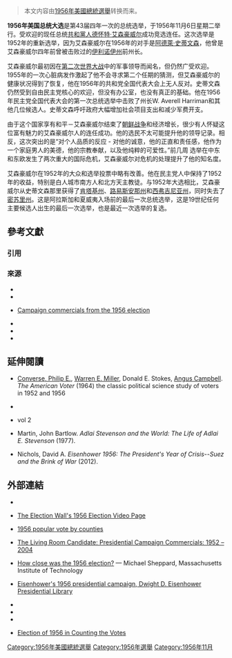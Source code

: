 > 本文内容由[1956年美國總統選舉](https://zh.wikipedia.org/wiki/1956年美國總統選舉)转换而来。


**1956年美国总统大选**是第43届四年一次的总统选举，于1956年11月6日星期二举行。受欢迎的现任总统[共和黨人](../Page/共和黨_\(美國\).md "wikilink")[德怀特·艾森豪威尔](../Page/德怀特·艾森豪威尔.md "wikilink")成功竞选连任。这次选举是1952年的重新选举，因为艾森豪威尔在1956年的对手是[阿德萊·史蒂文森](../Page/阿德萊·史蒂文森二世.md "wikilink")，他曾是艾森豪威尔四年前曾被击败过的[伊利诺伊州](../Page/伊利诺伊州.md "wikilink")前州长。

艾森豪威尔最初因在[第二次世界大战](../Page/第二次世界大战.md "wikilink")中的军事领导而闻名，但仍然广受欢迎。1955年的一次心脏病发作激起了他不会寻求第二个任期的猜测，但艾森豪威尔的健康状况得到了恢复，他在1956年的共和党全国代表大会上无人反对。史蒂文森仍然受到自由民主党核心的欢迎，但没有办公室，也没有真正的基础。他在1956年民主党全国代表大会的第一次总统选举中击败了州长W. Averell Harriman和其他几位候选人。史蒂文森呼吁政府大幅增加社会项目支出和减少军费开支。

由于这个国家享有和平－艾森豪威尔结束了[朝鲜战争](../Page/朝鲜战争.md "wikilink")和经济增长，很少有人怀疑这位富有魅力的艾森豪威尔人的连任成功。他的选民不太可能提升他的领导记录。相反，这次突出的是“对个人品质的反应 - 对他的诚意，他的正直和责任感，他作为一个家庭男人的美德，他的宗教奉献，以及他纯粹的可爱性。”前几周 选举在中东和东欧发生了两次重大的国际危机，艾森豪威尔对危机的处理提升了他的知名度。

艾森豪威尔在1952年的大众和选举投票中略有改善。他在民主党人中保持了1952年的收益，特别是白人城市南方人和北方天主教徒。与1952年大选相比，艾森豪威尔从史蒂文森那里获得了[肯塔基州](../Page/肯塔基州.md "wikilink")、[路易斯安那州](../Page/路易斯安那州.md "wikilink")和[西弗吉尼亚州](https://zh.wikipedia.org/wiki/西弗吉尼亚州 "wikilink")，同时失去了[密苏里州](https://zh.wikipedia.org/wiki/密苏里州 "wikilink")。这是阿拉斯加和夏威夷入场前的最后一次总统选举，这是19世纪任何主要候选人出生的最后一次选举，也是最近一次选举的复选。

## 參考文獻

### 引用

### 來源

  -
  -
  - [Campaign commercials from the 1956 election](http://www.livingroomcandidate.org/commercials/1956)

  -
  -
  -
## 延伸閱讀

  - [Converse, Philip E.](https://zh.wikipedia.org/wiki/Philip_Converse "wikilink"), [Warren E. Miller](https://zh.wikipedia.org/wiki/Warren_Miller_\(political_scientist\) "wikilink"), Donald E. Stokes, [Angus Campbell](https://zh.wikipedia.org/wiki/Angus_Campbell_\(psychologist\) "wikilink"). *The American Voter* (1964) the classic political science study of voters in 1952 and 1956

  -
  - vol 2

  - Martin, John Bartlow. *Adlai Stevenson and the World: The Life of Adlai E. Stevenson* (1977).

  - Nichols, David A. *Eisenhower 1956: The President's Year of Crisis--Suez and the Brink of War* (2012).

## 外部連結

  -
  - [The Election Wall's 1956 Election Video Page](https://web.archive.org/web/20120109123830/http://electionwall.org/1956.php)

  - [1956 popular vote by counties](http://geoelections.free.fr/USA/elec_comtes/1956.htm)

  - [The Living Room Candidate: Presidential Campaign Commercials: 1952 – 2004](https://web.archive.org/web/20080604224809/http://livingroomcandidate.movingimage.us/)

  - [How close was the 1956 election?](https://web.archive.org/web/20120825102042/http://www.mit.edu/~mi22295/elections.html#1956) — Michael Sheppard, Massachusetts Institute of Technology

  - [Eisenhower's 1956 presidential campaign, Dwight D. Eisenhower Presidential Library](http://eisenhower.archives.gov/All_About_Ike/Presidential/1956Campaign/1956_Campaign.html)

  -
  -
  -
  - [Election of 1956 in Counting the Votes](http://www.countingthevotes.com/1956/)

[Category:1956年美國總統選舉](https://zh.wikipedia.org/wiki/Category:1956年美國總統選舉 "wikilink") [Category:1956年選舉](https://zh.wikipedia.org/wiki/Category:1956年選舉 "wikilink") [Category:1956年11月](https://zh.wikipedia.org/wiki/Category:1956年11月 "wikilink")